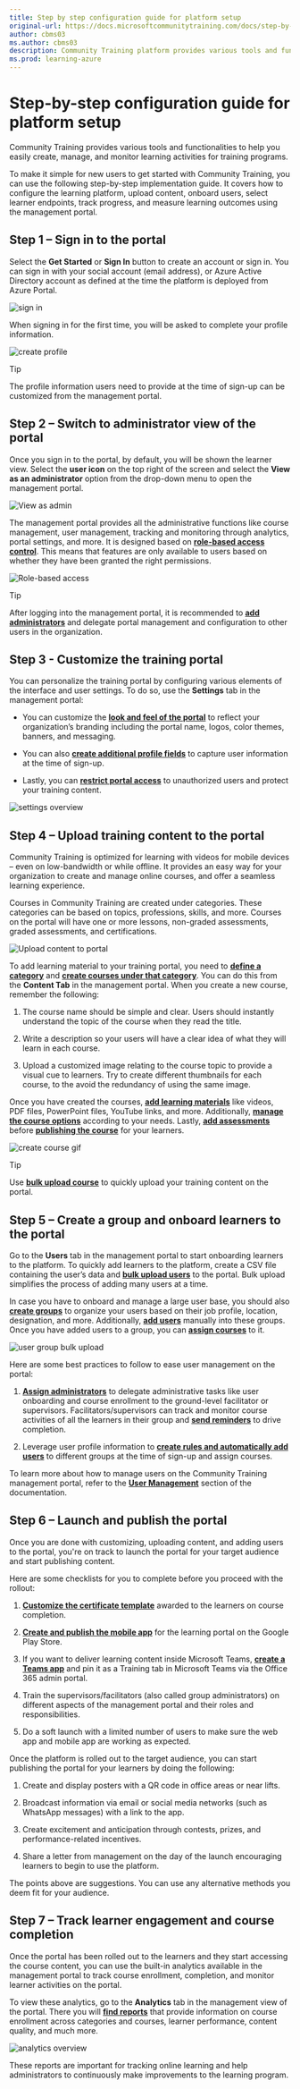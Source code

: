 ```yaml
---
title: Step by step configuration guide for platform setup
original-url: https://docs.microsoftcommunitytraining.com/docs/step-by-step-configuration-guide
author: cbms03
ms.author: cbms03
description: Community Training platform provides various tools and functionalities to help you easily create, manage and monitor all the learning activities for the training program.
ms.prod: learning-azure
---
```


# Step-by-step configuration guide for platform setup

Community Training provides various tools and functionalities to help you easily create, manage, and monitor learning activities for training programs.

To make it simple for new users to get started with Community Training, you can use the following step-by-step implementation guide. It covers how to configure the learning platform, upload content, onboard users, select learner endpoints, track progress, and measure learning outcomes using the management portal.  

## Step 1 – Sign in to the portal

Select the **Get Started** or **Sign In** button to create an account or sign in. You can sign in with your social account (email address), or Azure Active Directory account as defined at the time the platform is deployed from Azure Portal.  

![sign in](../media/sign-in.png)

When signing in for the first time, you will be asked to complete your profile information.

![create profile](../media/create-profile.gif)

> [!TIP]
> The profile information users need to provide at the time of sign-up can be customized from the management portal.

## Step 2 – Switch to administrator view of the portal

Once you sign in to the portal, by default, you will be shown the learner view. Select the **user icon** on the top right of the screen and select the **View as an administrator** option from the drop-down menu to open the management portal.  

![View as admin](../media/View%20as%20admin.png)

The management portal provides all the administrative functions like course management, user management, tracking and monitoring through analytics, portal settings, and more. It is designed based on [**role-based access control**](../get-started/user-role-and-management-portal-overview.md). This means that features are only available to users based on whether they have been granted the right permissions.

![Role-based access](../media/image%28426%29.png)

> [!Tip]
> After logging into the management portal, it is recommended to [**add administrators**](../user-management/add-users/add-an-administrator-to-the-portal.md) and delegate portal management and configuration to other users in the organization.

## Step 3 - Customize the training portal

You can personalize the training portal by configuring various elements of the interface and user settings. To do so, use the **Settings** tab in the management portal:

* You can customize the [**look and feel of the portal**](../settings/customize-the-look-and-feel-of-your-portal.md)  to reflect your organization’s branding including the portal name, logos, color themes, banners, and messaging.

* You can also [**create additional profile fields**](../settings/add-additional-profile-fields-for-user-information.md) to capture user information at the time of sign-up.

* Lastly, you can [**restrict portal access**](../settings/restrict-portal-access-to-users-outside-your-organization.md) to  unauthorized users and protect your training content.

![settings overview](../media/settings-overview.gif)

## Step 4 – Upload training content to the portal  

Community Training is optimized for learning with videos for mobile devices – even on low-bandwidth or while offline. It provides an easy way for your organization to create and manage online courses, and offer a seamless learning experience.

Courses in Community Training are created under categories. These categories can be based on topics, professions, skills, and more. Courses on the portal will have one or more lessons, non-graded assessments, graded assessments, and certifications.

![Upload content to portal](../media/Upload%20content%20to%20portal.png)

To add learning material to your training portal, you need to [**define a category**](../content-management/create-content/create-course-category/create-a-category.md)  and [**create courses under that category**](../content-management/create-content/create-course-category/create-a-category.md). You can do this from the **Content Tab** in the management portal. When you create a new course, remember the following:

1. The course name should be simple and clear. Users should instantly understand the topic of the course when they read the title.

2. Write a description so your users will have a clear idea of what they will learn in each course.

3. Upload a customized image relating to the course topic to provide a visual cue to learners. Try to create different thumbnails for each course, to the avoid the redundancy of using the same image.

 Once you have created the courses, [**add learning materials**](../content-management/create-content/create-course-category/upload-content-to-a-course.md) like videos, PDF files, PowerPoint files, YouTube links, and more. Additionally, [**manage the course options**](../content-management/manage-content/manage-course-category/manage-users-for-a-course.md) according to your needs. Lastly, [**add assessments**](../content-management/create-content/create-course-category/add-assessments-to-a-course.md) before [**publishing the course**](../content-management/create-content/create-course-category/publishing-course.md) for your learners.

 ![create course gif](../media/create-course-gif.gif)

> [!TIP]
> Use [**bulk upload course**](../content-management/create-content/create-course-category/create-a-new-course.md#option-3---create-multiple-courses-in-a-category) to quickly upload your training content on the portal.

## Step 5 – Create a group and onboard learners to the portal  

Go to the **Users** tab in the management portal to start onboarding learners to the platform. To quickly add learners to the platform, create a CSV file containing the user’s data and [**bulk upload users**](../user-management/organize-users/add-multiple-users-to-the-group.md) to the portal. Bulk upload simplifies the process of adding many users at a time.

In case you have to onboard and manage a large user base, you should also [**create groups**](../user-management/organize-users/create-a-new-group.md) to organize your users based on their job profile, location, designation, and more. Additionally, [**add users**](../user-management/organize-users/create-a-new-group.md#manually-add-users-to-group-during-creation-time) manually into these groups. Once you have added users to a group, you can [**assign courses**](../user-management/manage-users/assign-content-to-group-users.md) to it.

![user group bulk upload](../media/user-group-bulkupload.gif)

Here are some best practices to follow to ease user management on the portal:

1. [**Assign administrators**](../user-management/add-users/add-an-administrator-to-the-portal.md) to delegate administrative tasks like user onboarding and course enrollment to the ground-level facilitator or supervisors. Facilitators/supervisors can track and monitor course activities of all the learners in their group and [**send reminders**](../user-management/manage-users/send-announcement-to-the-users.md) to drive completion.  

2. Leverage user profile information to [**create rules and automatically add users**](../user-management/organize-users/setup-automatic-user-enrollment-for-a-group-1.md) to different groups at the time of sign-up and assign courses.  

To learn more about how to manage users on the Community Training management portal, refer to the [**User Management**](../user-management/user-management-overview.md) section of the documentation.

## Step 6 – Launch and publish the portal  

Once you are done with customizing, uploading content, and adding users to the portal, you're on track to launch the portal for your target audience and start publishing content.  

Here are some checklists for you to complete before you proceed with the rollout:

1. [**Customize the certificate template**](../settings/customize-the-certificate-template.md) awarded to the learners on course completion.

2. [**Create and publish the mobile app**](../infrastructure-management/install-your-platform-instance/create-publish-mobile-app.md) for the learning portal on the Google Play Store.

3. If you want to deliver learning content inside Microsoft Teams, [**create a Teams app**](../infrastructure-management/install-your-platform-instance/create-teams-app-for-your-training-portal.md) and pin it as a Training tab in Microsoft Teams via the Office 365 admin portal.

4. Train the supervisors/facilitators (also called group administrators) on different aspects of the management portal and their roles and responsibilities.

5. Do a soft launch with a limited number of users to make sure the web app and mobile app are working as expected.

Once the platform is rolled out to the target audience, you can start publishing the portal for your learners by doing the following:

1. Create and display posters with a QR code in office areas or near lifts.  

2. Broadcast information via email or social media networks (such as WhatsApp messages) with a link to the app.

3. Create excitement and anticipation through contests, prizes, and performance-related incentives.

4. Share a letter from management on the day of the launch encouraging learners to begin to use the platform.

The points above are suggestions. You can use any alternative methods you deem fit for your audience.

## Step 7 – Track learner engagement and course completion  

Once the portal has been rolled out to the learners and they start accessing the course content, you can use the built-in analytics available in the management portal to track course enrollment, completion, and monitor learner activities on the portal.  

To view these analytics, go to the **Analytics** tab in the management view of the portal. There you will [**find reports**](../analytics/analytics-overview.md) that provide information on course enrollment across categories and courses, learner performance, content quality, and much more.

![analytics overview](../media/analytics-overview.gif)

These reports are important for tracking online learning and help administrators to continuously make improvements to the learning program.
